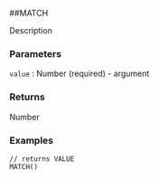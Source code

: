 ##MATCH

Description

### Parameters
`value` : Number (required) - argument

### Returns
Number

### Examples
```
// returns VALUE
MATCH()
```